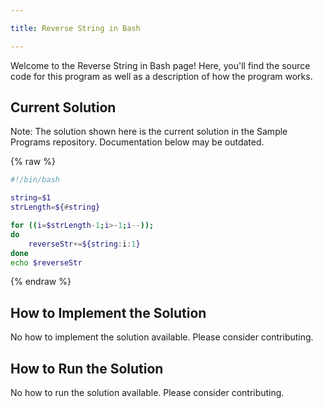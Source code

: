 ```yaml
---

title: Reverse String in Bash

---
```


Welcome to the Reverse String in Bash page! Here, you'll find the source code for this program as well as a description of how the program works.

## Current Solution

Note: The solution shown here is the current solution in the Sample Programs repository. Documentation below may be outdated.

{% raw %}

```Bash
#!/bin/bash

string=$1
strLength=${#string}

for ((i=$strLength-1;i>-1;i--)); 
do
    reverseStr+=${string:i:1}
done
echo $reverseStr
```

{% endraw %}

## How to Implement the Solution

No how to implement the solution available. Please consider contributing.

## How to Run the Solution

No how to run the solution available. Please consider contributing.